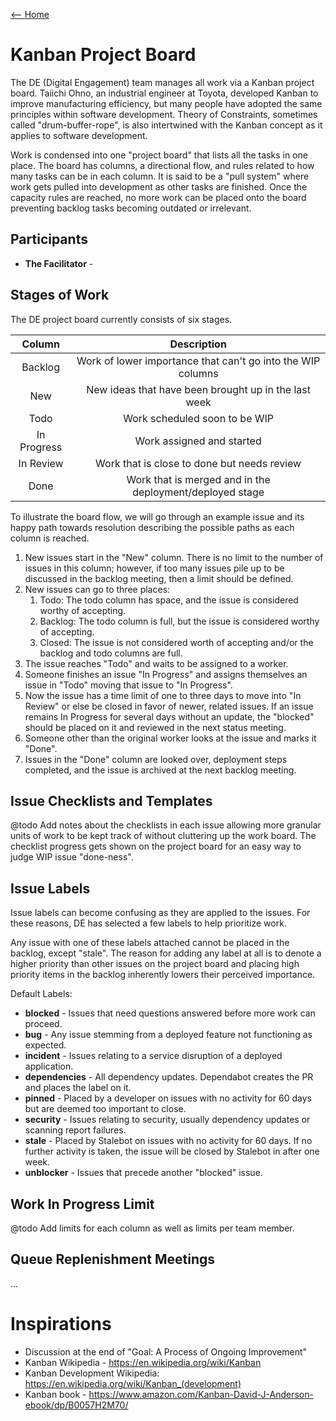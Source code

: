 [<-- Home](/readme.md)

# Kanban Project Board

The DE (Digital Engagement) team manages all work via a Kanban project board. Taiichi Ohno, an
industrial engineer at Toyota, developed Kanban to improve manufacturing efficiency, but many people
have adopted the same principles within software development. Theory of Constraints, sometimes
called "drum-buffer-rope", is also intertwined with the Kanban concept as it applies to software
development.

Work is condensed into one "project board" that lists all the tasks in one place. The board has
columns, a directional flow, and rules related to how many tasks can be in each column. It is said
to be a "pull system" where work gets pulled into development as other tasks are finished. Once the
capacity rules are reached, no more work can be placed onto the board preventing backlog tasks
becoming outdated or irrelevant.

## Participants

- **The Facilitator** - 

## Stages of Work

The DE project board currently consists of six stages.

| Column | Description | 
| :----: | :---: |
| Backlog | Work of lower importance that can't go into the WIP columns |
| New | New ideas that have been brought up in the last week |
| Todo | Work scheduled soon to be WIP |
| In Progress | Work assigned and started |
| In Review | Work that is close to done but needs review |
| Done | Work that is merged and in the deployment/deployed stage |

To illustrate the board flow, we will go through an example issue and its happy path towards
resolution describing the possible paths as each column is reached.

1. New issues start in the "New" column. There is no limit to the number of issues in this column;
   however, if too many issues pile up to be discussed in the backlog meeting, then a limit should
   be defined.
2. New issues can go to three places:
    1. Todo: The todo column has space, and the issue is considered worthy of accepting.
    2. Backlog: The todo column is full, but the issue is considered worthy of accepting.
    3. Closed: The issue is not considered worth of accepting and/or the backlog and todo columns
       are full.
3. The issue reaches "Todo" and waits to be assigned to a worker.
4. Someone finishes an issue "In Progress" and assigns themselves an issue in "Todo" moving that
   issue to "In Progress".
5. Now the issue has a time limit of one to three days to move into "In Review" or else be closed in
   favor of newer, related issues. If an issue remains In Progress for several days without an 
   update, the "blocked" should be placed on it and reviewed in the next status meeting.
6. Someone other than the original worker looks at the issue and marks it "Done".
7. Issues in the "Done" column are looked over, deployment steps completed, and the issue is
   archived at the next backlog meeting.
   
## Issue Checklists and Templates

@todo Add notes about the checklists in each issue allowing more granular units of work to be 
kept track of without cluttering up the work board. The checklist progress gets shown on the 
project board for an easy way to judge WIP issue "done-ness". 

## Issue Labels

Issue labels can become confusing as they are applied to the issues. For these reasons, DE has
selected a few labels to help prioritize work.

Any issue with one of these labels attached cannot be placed in the backlog, except "stale". The 
reason for adding any label at all is to denote a higher priority than other issues on the project 
board and placing high priority items in the backlog inherently lowers their perceived 
importance.

Default Labels:

- **blocked** - Issues that need questions answered before more work can proceed.
- **bug** - Any issue stemming from a deployed feature not functioning as expected.
- **incident** - Issues relating to a service disruption of a deployed application.
- **dependencies** - All dependency updates. Dependabot creates the PR and places the label on it.
- **pinned** - Placed by a developer on issues with no activity for 60 days but are deemed too 
  important to close.
- **security** - Issues relating to security, usually dependency updates or scanning report
  failures.
- **stale** - Placed by Stalebot on issues with no activity for 60 days. If no further activity 
  is taken, the issue will be closed by Stalebot in after one week.
- **unblocker** - Issues that precede another "blocked" issue.

## Work In Progress Limit

@todo Add limits for each column as well as limits per team member.

## Queue Replenishment Meetings

...

# Inspirations

- Discussion at the end of "Goal: A Process of Ongoing Improvement"
- Kanban Wikipedia - https://en.wikipedia.org/wiki/Kanban
- Kanban Development Wikipedia: https://en.wikipedia.org/wiki/Kanban_(development)
- Kanban book - https://www.amazon.com/Kanban-David-J-Anderson-ebook/dp/B0057H2M70/
